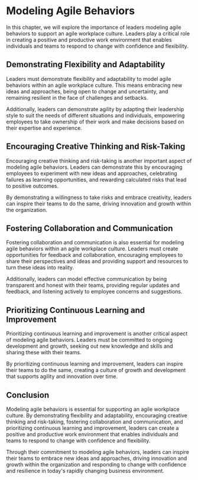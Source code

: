 # Modeling Agile Behaviors

In this chapter, we will explore the importance of leaders modeling agile behaviors to support an agile workplace culture. Leaders play a critical role in creating a positive and productive work environment that enables individuals and teams to respond to change with confidence and flexibility.

Demonstrating Flexibility and Adaptability
------------------------------------------

Leaders must demonstrate flexibility and adaptability to model agile behaviors within an agile workplace culture. This means embracing new ideas and approaches, being open to change and uncertainty, and remaining resilient in the face of challenges and setbacks.

Additionally, leaders can demonstrate agility by adapting their leadership style to suit the needs of different situations and individuals, empowering employees to take ownership of their work and make decisions based on their expertise and experience.

Encouraging Creative Thinking and Risk-Taking
---------------------------------------------

Encouraging creative thinking and risk-taking is another important aspect of modeling agile behaviors. Leaders can demonstrate this by encouraging employees to experiment with new ideas and approaches, celebrating failures as learning opportunities, and rewarding calculated risks that lead to positive outcomes.

By demonstrating a willingness to take risks and embrace creativity, leaders can inspire their teams to do the same, driving innovation and growth within the organization.

Fostering Collaboration and Communication
-----------------------------------------

Fostering collaboration and communication is also essential for modeling agile behaviors within an agile workplace culture. Leaders must create opportunities for feedback and collaboration, encouraging employees to share their perspectives and ideas and providing support and resources to turn these ideas into reality.

Additionally, leaders can model effective communication by being transparent and honest with their teams, providing regular updates and feedback, and listening actively to employee concerns and suggestions.

Prioritizing Continuous Learning and Improvement
------------------------------------------------

Prioritizing continuous learning and improvement is another critical aspect of modeling agile behaviors. Leaders must be committed to ongoing development and growth, seeking out new knowledge and skills and sharing these with their teams.

By prioritizing continuous learning and improvement, leaders can inspire their teams to do the same, creating a culture of growth and development that supports agility and innovation over time.

Conclusion
----------

Modeling agile behaviors is essential for supporting an agile workplace culture. By demonstrating flexibility and adaptability, encouraging creative thinking and risk-taking, fostering collaboration and communication, and prioritizing continuous learning and improvement, leaders can create a positive and productive work environment that enables individuals and teams to respond to change with confidence and flexibility.

Through their commitment to modeling agile behaviors, leaders can inspire their teams to embrace new ideas and approaches, driving innovation and growth within the organization and responding to change with confidence and resilience in today's rapidly changing business environment.
